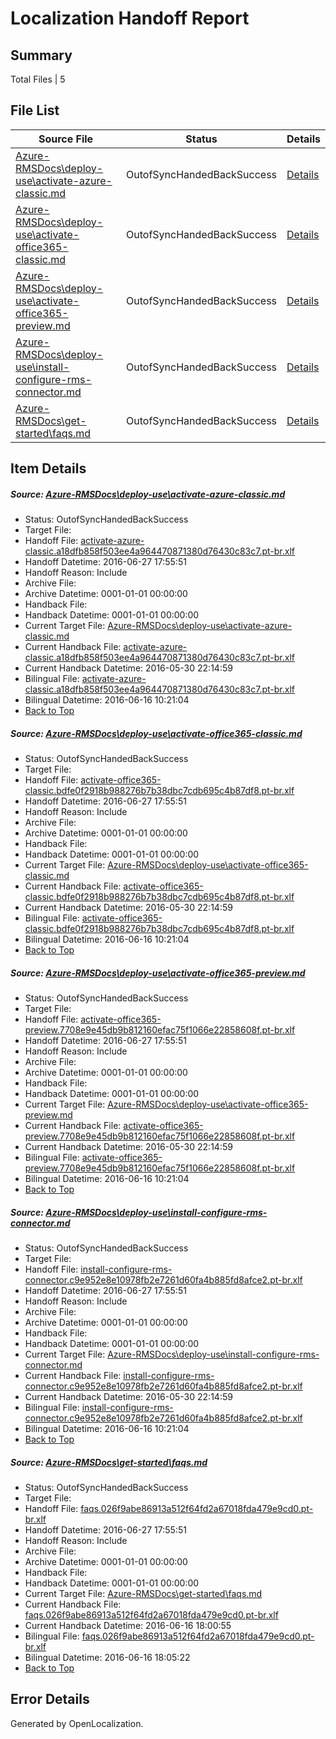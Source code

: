 # <a name='report-top'></a> Localization Handoff Report

## Summary
 Total Files | 5

## File List
 Source File | Status | Details 
 ----------- | ------ | ------- 
 [Azure-RMSDocs\deploy-use\activate-azure-classic.md](https://github.com/Microsoft/Azure-RMSDocs-pr/blob/b214d7951820c8cb98c5d6f81af3325597ea72ec/Azure-RMSDocs/deploy-use/activate-azure-classic.md) | OutofSyncHandedBackSuccess | [Details](#9cde79791e8c2b04d1d7622f5aa69d654a70646e5)
 [Azure-RMSDocs\deploy-use\activate-office365-classic.md](https://github.com/Microsoft/Azure-RMSDocs-pr/blob/ea4b7539ab311d782c3987a8fd74940aad72e65b/Azure-RMSDocs/deploy-use/activate-office365-classic.md) | OutofSyncHandedBackSuccess | [Details](#657fb47485ce0e86fab800f8ab981e6dfbd9ee116)
 [Azure-RMSDocs\deploy-use\activate-office365-preview.md](https://github.com/Microsoft/Azure-RMSDocs-pr/blob/fb64a6b858cddea3d3f14c8956b34b786dccf5cb/Azure-RMSDocs/deploy-use/activate-office365-preview.md) | OutofSyncHandedBackSuccess | [Details](#80e17903a6d2f3c6e8f15448a6a5499dfb9852d17)
 [Azure-RMSDocs\deploy-use\install-configure-rms-connector.md](https://github.com/Microsoft/Azure-RMSDocs-pr/blob/ea4b7539ab311d782c3987a8fd74940aad72e65b/Azure-RMSDocs/deploy-use/install-configure-rms-connector.md) | OutofSyncHandedBackSuccess | [Details](#165292482349e4a233ab4030f49a297f57b041ac26)
 [Azure-RMSDocs\get-started\faqs.md](https://github.com/Microsoft/Azure-RMSDocs-pr/blob/bf4feb9b74031a5e1be1a3e3844921b43f3abef2/Azure-RMSDocs/get-started/faqs.md) | OutofSyncHandedBackSuccess | [Details](#e0d6e984f49659edcdc69dc4ddb2967321660adb103)

## Item Details
##### <a name='9cde79791e8c2b04d1d7622f5aa69d654a70646e5'></a> Source: [Azure-RMSDocs\deploy-use\activate-azure-classic.md](https://github.com/Microsoft/Azure-RMSDocs-pr/blob/b214d7951820c8cb98c5d6f81af3325597ea72ec/Azure-RMSDocs/deploy-use/activate-azure-classic.md)
* Status: OutofSyncHandedBackSuccess
* Target File: 
* Handoff File: [activate-azure-classic.a18dfb858f503ee4a964470871380d76430c83c7.pt-br.xlf](https://github.com/Microsoft/EM.handoff/blob/2ac4cf5d28c264f88ddd36bc9af02bae62b28330/ol-handoff/Microsoft/Azure-RMSDocs-pr.pt-br/master/activate-azure-classic.a18dfb858f503ee4a964470871380d76430c83c7.pt-br.xlf)
* Handoff Datetime: 2016-06-27 17:55:51
* Handoff Reason: Include
* Archive File: 
* Archive Datetime: 0001-01-01 00:00:00
* Handback File: 
* Handback Datetime: 0001-01-01 00:00:00
* Current Target File: [Azure-RMSDocs\deploy-use\activate-azure-classic.md](https://github.com/Microsoft/Azure-RMSDocs-pr.pt-br/blob/97f4516a2b44a236a073eee3a04711b464e46527/Azure-RMSDocs/deploy-use/activate-azure-classic.md)
* Current Handback File: [activate-azure-classic.a18dfb858f503ee4a964470871380d76430c83c7.pt-br.xlf](https://github.com/Microsoft/EM.handback/blob/3856b707d57baf3c0d86c7036dfb30337889f24a/ol-handback/Microsoft/Azure-RMSDocs-pr.pt-br/master/activate-azure-classic.a18dfb858f503ee4a964470871380d76430c83c7.pt-br.xlf)
* Current Handback Datetime: 2016-05-30 22:14:59
* Bilingual File: [activate-azure-classic.a18dfb858f503ee4a964470871380d76430c83c7.pt-br.xlf](https://github.com/Microsoft/EM.handback/blob/3856b707d57baf3c0d86c7036dfb30337889f24a/ol-handback/Microsoft/Azure-RMSDocs-pr.pt-br/master/activate-azure-classic.a18dfb858f503ee4a964470871380d76430c83c7.pt-br.xlf)
* Bilingual Datetime: 2016-06-16 10:21:04
* [Back to Top](#report-top)

##### <a name='657fb47485ce0e86fab800f8ab981e6dfbd9ee116'></a> Source: [Azure-RMSDocs\deploy-use\activate-office365-classic.md](https://github.com/Microsoft/Azure-RMSDocs-pr/blob/ea4b7539ab311d782c3987a8fd74940aad72e65b/Azure-RMSDocs/deploy-use/activate-office365-classic.md)
* Status: OutofSyncHandedBackSuccess
* Target File: 
* Handoff File: [activate-office365-classic.bdfe0f2918b988276b7b38dbc7cdb695c4b87df8.pt-br.xlf](https://github.com/Microsoft/EM.handoff/blob/2ac4cf5d28c264f88ddd36bc9af02bae62b28330/ol-handoff/Microsoft/Azure-RMSDocs-pr.pt-br/master/activate-office365-classic.bdfe0f2918b988276b7b38dbc7cdb695c4b87df8.pt-br.xlf)
* Handoff Datetime: 2016-06-27 17:55:51
* Handoff Reason: Include
* Archive File: 
* Archive Datetime: 0001-01-01 00:00:00
* Handback File: 
* Handback Datetime: 0001-01-01 00:00:00
* Current Target File: [Azure-RMSDocs\deploy-use\activate-office365-classic.md](https://github.com/Microsoft/Azure-RMSDocs-pr.pt-br/blob/97f4516a2b44a236a073eee3a04711b464e46527/Azure-RMSDocs/deploy-use/activate-office365-classic.md)
* Current Handback File: [activate-office365-classic.bdfe0f2918b988276b7b38dbc7cdb695c4b87df8.pt-br.xlf](https://github.com/Microsoft/EM.handback/blob/3856b707d57baf3c0d86c7036dfb30337889f24a/ol-handback/Microsoft/Azure-RMSDocs-pr.pt-br/master/activate-office365-classic.bdfe0f2918b988276b7b38dbc7cdb695c4b87df8.pt-br.xlf)
* Current Handback Datetime: 2016-05-30 22:14:59
* Bilingual File: [activate-office365-classic.bdfe0f2918b988276b7b38dbc7cdb695c4b87df8.pt-br.xlf](https://github.com/Microsoft/EM.handback/blob/3856b707d57baf3c0d86c7036dfb30337889f24a/ol-handback/Microsoft/Azure-RMSDocs-pr.pt-br/master/activate-office365-classic.bdfe0f2918b988276b7b38dbc7cdb695c4b87df8.pt-br.xlf)
* Bilingual Datetime: 2016-06-16 10:21:04
* [Back to Top](#report-top)

##### <a name='80e17903a6d2f3c6e8f15448a6a5499dfb9852d17'></a> Source: [Azure-RMSDocs\deploy-use\activate-office365-preview.md](https://github.com/Microsoft/Azure-RMSDocs-pr/blob/fb64a6b858cddea3d3f14c8956b34b786dccf5cb/Azure-RMSDocs/deploy-use/activate-office365-preview.md)
* Status: OutofSyncHandedBackSuccess
* Target File: 
* Handoff File: [activate-office365-preview.7708e9e45db9b812160efac75f1066e22858608f.pt-br.xlf](https://github.com/Microsoft/EM.handoff/blob/2ac4cf5d28c264f88ddd36bc9af02bae62b28330/ol-handoff/Microsoft/Azure-RMSDocs-pr.pt-br/master/activate-office365-preview.7708e9e45db9b812160efac75f1066e22858608f.pt-br.xlf)
* Handoff Datetime: 2016-06-27 17:55:51
* Handoff Reason: Include
* Archive File: 
* Archive Datetime: 0001-01-01 00:00:00
* Handback File: 
* Handback Datetime: 0001-01-01 00:00:00
* Current Target File: [Azure-RMSDocs\deploy-use\activate-office365-preview.md](https://github.com/Microsoft/Azure-RMSDocs-pr.pt-br/blob/97f4516a2b44a236a073eee3a04711b464e46527/Azure-RMSDocs/deploy-use/activate-office365-preview.md)
* Current Handback File: [activate-office365-preview.7708e9e45db9b812160efac75f1066e22858608f.pt-br.xlf](https://github.com/Microsoft/EM.handback/blob/3856b707d57baf3c0d86c7036dfb30337889f24a/ol-handback/Microsoft/Azure-RMSDocs-pr.pt-br/master/activate-office365-preview.7708e9e45db9b812160efac75f1066e22858608f.pt-br.xlf)
* Current Handback Datetime: 2016-05-30 22:14:59
* Bilingual File: [activate-office365-preview.7708e9e45db9b812160efac75f1066e22858608f.pt-br.xlf](https://github.com/Microsoft/EM.handback/blob/3856b707d57baf3c0d86c7036dfb30337889f24a/ol-handback/Microsoft/Azure-RMSDocs-pr.pt-br/master/activate-office365-preview.7708e9e45db9b812160efac75f1066e22858608f.pt-br.xlf)
* Bilingual Datetime: 2016-06-16 10:21:04
* [Back to Top](#report-top)

##### <a name='165292482349e4a233ab4030f49a297f57b041ac26'></a> Source: [Azure-RMSDocs\deploy-use\install-configure-rms-connector.md](https://github.com/Microsoft/Azure-RMSDocs-pr/blob/ea4b7539ab311d782c3987a8fd74940aad72e65b/Azure-RMSDocs/deploy-use/install-configure-rms-connector.md)
* Status: OutofSyncHandedBackSuccess
* Target File: 
* Handoff File: [install-configure-rms-connector.c9e952e8e10978fb2e7261d60fa4b885fd8afce2.pt-br.xlf](https://github.com/Microsoft/EM.handoff/blob/2ac4cf5d28c264f88ddd36bc9af02bae62b28330/ol-handoff/Microsoft/Azure-RMSDocs-pr.pt-br/master/install-configure-rms-connector.c9e952e8e10978fb2e7261d60fa4b885fd8afce2.pt-br.xlf)
* Handoff Datetime: 2016-06-27 17:55:51
* Handoff Reason: Include
* Archive File: 
* Archive Datetime: 0001-01-01 00:00:00
* Handback File: 
* Handback Datetime: 0001-01-01 00:00:00
* Current Target File: [Azure-RMSDocs\deploy-use\install-configure-rms-connector.md](https://github.com/Microsoft/Azure-RMSDocs-pr.pt-br/blob/97f4516a2b44a236a073eee3a04711b464e46527/Azure-RMSDocs/deploy-use/install-configure-rms-connector.md)
* Current Handback File: [install-configure-rms-connector.c9e952e8e10978fb2e7261d60fa4b885fd8afce2.pt-br.xlf](https://github.com/Microsoft/EM.handback/blob/3856b707d57baf3c0d86c7036dfb30337889f24a/ol-handback/Microsoft/Azure-RMSDocs-pr.pt-br/master/install-configure-rms-connector.c9e952e8e10978fb2e7261d60fa4b885fd8afce2.pt-br.xlf)
* Current Handback Datetime: 2016-05-30 22:14:59
* Bilingual File: [install-configure-rms-connector.c9e952e8e10978fb2e7261d60fa4b885fd8afce2.pt-br.xlf](https://github.com/Microsoft/EM.handback/blob/3856b707d57baf3c0d86c7036dfb30337889f24a/ol-handback/Microsoft/Azure-RMSDocs-pr.pt-br/master/install-configure-rms-connector.c9e952e8e10978fb2e7261d60fa4b885fd8afce2.pt-br.xlf)
* Bilingual Datetime: 2016-06-16 10:21:04
* [Back to Top](#report-top)

##### <a name='e0d6e984f49659edcdc69dc4ddb2967321660adb103'></a> Source: [Azure-RMSDocs\get-started\faqs.md](https://github.com/Microsoft/Azure-RMSDocs-pr/blob/bf4feb9b74031a5e1be1a3e3844921b43f3abef2/Azure-RMSDocs/get-started/faqs.md)
* Status: OutofSyncHandedBackSuccess
* Target File: 
* Handoff File: [faqs.026f9abe86913a512f64fd2a67018fda479e9cd0.pt-br.xlf](https://github.com/Microsoft/EM.handoff/blob/2ac4cf5d28c264f88ddd36bc9af02bae62b28330/ol-handoff/Microsoft/Azure-RMSDocs-pr.pt-br/master/faqs.026f9abe86913a512f64fd2a67018fda479e9cd0.pt-br.xlf)
* Handoff Datetime: 2016-06-27 17:55:51
* Handoff Reason: Include
* Archive File: 
* Archive Datetime: 0001-01-01 00:00:00
* Handback File: 
* Handback Datetime: 0001-01-01 00:00:00
* Current Target File: [Azure-RMSDocs\get-started\faqs.md](https://github.com/Microsoft/Azure-RMSDocs-pr.pt-br/blob/d9120e1076d24240ed499609f973fdd254ce975f/Azure-RMSDocs/get-started/faqs.md)
* Current Handback File: [faqs.026f9abe86913a512f64fd2a67018fda479e9cd0.pt-br.xlf](https://github.com/Microsoft/EM.handback/blob/5e63e7f16555899beeb7ce3705e0db5d0c5ce2a4/ol-handback/Microsoft/Azure-RMSDocs-pr.pt-br/master/faqs.026f9abe86913a512f64fd2a67018fda479e9cd0.pt-br.xlf)
* Current Handback Datetime: 2016-06-16 18:00:55
* Bilingual File: [faqs.026f9abe86913a512f64fd2a67018fda479e9cd0.pt-br.xlf](https://github.com/Microsoft/EM.handback/blob/5e63e7f16555899beeb7ce3705e0db5d0c5ce2a4/ol-handback/Microsoft/Azure-RMSDocs-pr.pt-br/master/faqs.026f9abe86913a512f64fd2a67018fda479e9cd0.pt-br.xlf)
* Bilingual Datetime: 2016-06-16 18:05:22
* [Back to Top](#report-top)


## Error Details

Generated by OpenLocalization.
